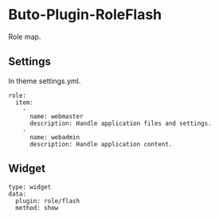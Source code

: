 # Buto-Plugin-RoleFlash
Role map.
## Settings
In theme settings.yml.
```
role:
  item:
    -
      name: webmaster
      description: Handle application files and settings.
    -
      name: webadmin
      description: Handle application content.
```
## Widget
```
type: widget
data:
  plugin: role/flash
  method: show
```
